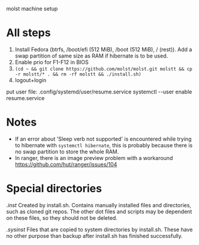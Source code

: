 molst machine setup

# All steps

  1. Install Fedora (btrfs, /boot/efi (512 MiB), /boot (512 MiB), / (rest)). Add a swap partition of same size as RAM if hibernate is to be used.
  1. Enable prio for F1-F12 in BIOS
  1. ```(cd ~ && git clone https://github.com/molst/molst.git molstt && cp -r molstt/* . && rm -rf molstt && ./install.sh)```
  1. logout+login

put user file: .config/systemd/user/resume.service
systemctl --user enable resume.service

# Notes

  * If an error about 'Sleep verb not supported' is encountered while trying to hibernate with `systemctl hibernate`, this is probably because there is no swap partition to store the whole RAM.
  * In ranger, there is an image preview problem with a workaround https://github.com/hut/ranger/issues/104

# Special directories

*.inst* Created by install.sh. Contains manually installed files and directories, such as cloned git repos. The other dot files and scripts may be dependent on these files, so they should not be deleted.

*.sysinst* Files that are copied to system directories by install.sh. These have no other purpose than backup after install.sh has finished successfully.

